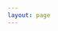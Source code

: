 ```yaml
---
layout: page
---
```


<script setup>
import {
  VPTeamPage,
  VPTeamPageTitle,
  VPTeamMembers,
  VPTeamPageSection
} from 'vitepress/theme';

const coreMembers_Kimi = [
    {
    avatar:'https://www.sakura.fun/resource/avatar/1749393192-Kimimustbe29.png',
    name: 'Kimimaybe29',
    desc: '群组服最大金主<br>腐竹',
    links: [
        { icon: 'github', link: 'https://github.com/Kimimaybe29' },
        { icon: 'wordpress', link: 'https://kimimaybe29.top'},
        { icon: 'bilibili', link: 'https://space.bilibili.com/504333259' },
        ]
    },
    {
    avatar:'https://avatars.githubusercontent.com/u/80152431?v=4',
    name: 'Lorien Yang',
    desc: '网站技术<br>皮肤站站长',
    links: [
        { icon: 'github', link: 'https://github.com/star-moon-night' },
        { icon: 'vitepress', link: 'https://www.sakuraonline.cn' },
        { icon: 'bilibili', link: 'https://space.bilibili.com/473089208' },
    ]
    },
    {
    avatar: '/res/avatar/water.png',
    name: '淡水',
    desc: '腐竹',
    links:[
        {icon: 'bilibili', link: 'https://space.bilibili.com/1854567057' },
        {icon: 'github', link: 'https://github.com/Freshwater111'}
    ]
    },
    {
    avatar:'/res/avatar/xc.jpg',
    name: 'XC小陈',
    desc: '腐竹',
    links: [
        { icon:'bilibili', link: 'https://i.bilibili.com/621908460' },
        { icon:'github',link: ' https://github.com/XChen446'}
    ]
    },
    {
    avatar: '/res/avatar/NYQF.jpg',
    name: '柠言千枫',
    desc: '金主',
    links:[
        {icon: 'bilibili',link: 'https://space.bilibili.com/473233505'}
    ]
    }
];
const coreMembers_ops = [
    {
    avatar:'https://www.sakura.fun/resource/avatar/1749393194-N0HAb1tor.png',
    name: 'N0HAb1tor',
    },
];
const coreMembers_players = [
    {
    avatar:'https://www.sakura.fun/resource/avatar/1749393192-lanxiao1.png',
    name: 'lanxiao1',
    },
]
</script>

<VPTeamPage>
  <VPTeamPageTitle>
    <template #title>所有成员列表</template>
    <template #lead>所有的腐竹和管理都在这里了</template>
  </VPTeamPageTitle>
<VPTeamPageSection>
    <template #title>服主列表</template>
    <template #members>
      <VPTeamMembers size="medium" :members="coreMembers_owners"></VPTeamMembers>
    </template>
</VPTeamPageSection>
<VPTeamPageSection>
    <template #title>管理列表</template>
    <template #members>
      <VPTeamMembers size="small" :members="coreMembers_ops"></VPTeamMembers>
    </template>
</VPTeamPageSection>
<VPTeamPageSection>
    <template #title>玩家列表</template>
    <template #members>
      <VPTeamMembers size="small" :members="coreMembers_players"></VPTeamMembers>
    </template>
</VPTeamPageSection>
</VPTeamPage>
